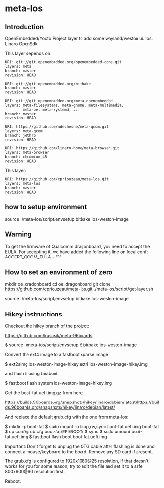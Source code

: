 # meta-los

## Introduction

OpenEmbedded/Yocto Project layer to add some wayland/weston ui.
los: Linaro OpenSdk

This layer depends on:

```
URI: git://git.openembedded.org/openembedded-core.git
layers: meta
branch: master
revision: HEAD
```

```
URI: git://git.openembedded.org/bitbake
branch: master
revision: HEAD
```

```
URI: git://git.openembedded.org/meta-openembedded
layers: meta-filesystems, meta-gnome, meta-multimedia, 
        meta-oe, meta-systemd, ...
branch: master
revision: HEAD
```

```
URI: https://github.com/ndechesne/meta-qcom.git
layers: meta-qcom
branch: jethro
revision: HEAD
```

```
URI: https://github.com/linaro-home/meta-browser.git
layers: meta-browser
branch: chromium_45
revision: HEAD
```



This layer:

```
URI: https://github.com/cpriouzeau/meta-los.git
layers: meta-los
branch: master
revision: HEAD
```

## how to setup environment

source ./meta-los/script/envsetup
bitbake los-weston-image

## Warning
To get the firmware of Qualcomm dragonboard, you need to accept the EULA.
For accepting it, we have added the following line on local.conf:
ACCEPT_QCOM_EULA = "1"


## How to set an environment of zero
mkdir oe_dradonboard
cd oe_dragonboard
git clone https://github.com/cpriouzeau/meta-los.git
./meta-los/script/get-layer.sh

source ./meta-los/script/envsetup
bitbake los-weston-image


## Hikey instructions

Checkout the hikey branch of the project:

https://github.com/kuscsik/meta-96boards

$ source ./meta-los/script/envsetup
$ bitbake los-weston-image

Convert the ext4 image to a fastboot sparse image

$ ext2simg los-weston-image-hikey.ext4 los-weston-image-hikey.img

and flash it using fastboot

$ fastboot flash system los-weston-image-hikey.img

Get the boot-fat.uefi.img.gz from here:

https://builds.96boards.org/snapshots/hikey/linaro/debian/latest/https://builds.96boards.org/snapshots/hikey/linaro/debian/latest/ 

And replace the default grub.cfg with the one from meta-los:

$ mkdir -p boot-fat
$ sudo mount -o loop,rw,sync boot-fat.uefi.img boot-fat
$ cp conf/grub.cfg boot-fat/EFI/BOOT/
$ sync
$ sudo umount boot-fat.uefi.img
$ fastboot flash boot boot-fat.uefi.img

Important: Don't forget to unplug the OTG cable after flashing is done and connect a mouse/keyboard
to the board. Remove any SD card if present.

The grub.cfg is configured to 1920x1080@25 resolution, if that doesn't works for you for some reason,
try to edit the file and set it to a safe 800x600@60 resolution first.

Reboot.

